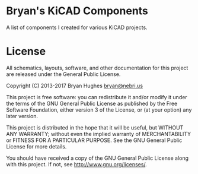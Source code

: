 # Bryan's KiCAD Components

A list of components I created for various KiCAD projects.

# License

All schematics, layouts, software, and other documentation for this project are released under the General Public License.

Copyright (C) 2013-2017 Bryan Hughes <bryan@nebri.us>

This project is free software: you can redistribute it and/or modify
it under the terms of the GNU General Public License as published by
the Free Software Foundation, either version 3 of the License, or
(at your option) any later version.

This project is distributed in the hope that it will be useful,
but WITHOUT ANY WARRANTY; without even the implied warranty of
MERCHANTABILITY or FITNESS FOR A PARTICULAR PURPOSE.  See the
GNU General Public License for more details.

You should have received a copy of the GNU General Public License
along with this project.  If not, see <http://www.gnu.org/licenses/>.
